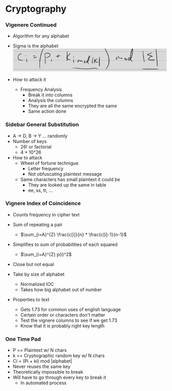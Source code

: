 
# Cryptography

### Vigenere Continued
- Algorithm for any alphabet
- Sigma is the alphabet
![vig](./vig.png)

- How to attack it
    - Frequency Analysis
        - Break it into columns 
        - Analysis the columns
        - They are all the same encrypted the same
        - Same action done 

### Sidebar General Substitution 
- A -> D, B -> Y ... randomly
- Number of keys
    - 26! or factorial
    - 4 * 10^26
- How to attack
    - Wheel of fortune technigue
        - Letter frequency
        - Not obfuscating plaintext message
    - Same characters has small plaintext it could be
        - They are looked up the same in table
        - ee, ss, tt, ...


### Vignere Index of Coincidence
- Counts frequency in cipher text
- Sum of repeating a pair
    - $\sum_{i=A}^{Z} \frac{c[i]}{n} * \frac{c[i]-1}{n-1}$
- Simplifies to sum of probabilities of each squared
    - $\sum_{i=A}^{Z} p(i)^2$
- Close but not equal 

- Take by size of alphabet 
    - Normalized IOC
    - Takes how big alphabet out of number


- Properties to text
    - Gets 1.73 for common uses of english language
    - Certain order or characters don't matter
    - Test the vignere columns to see if we get 1.73 
    - Know that it is probably right key length
    

### One Time Pad
- P == Plaintext w/ N chars
- k == Cryptographic random key w/ N chars
- Ci = (Pi + ki) mod |alphabet|
- Never reuses the same key
- Theoretically impossible to break
- Will have to go through every key to break it
    - In automated process





